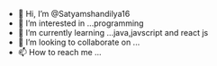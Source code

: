 - 👋 Hi, I’m @Satyamshandilya16
- 👀 I’m interested in ...programming
- 🌱 I’m currently learning ...java,javscript and react js
- 💞️ I’m looking to collaborate on ... 
- 📫 How to reach me ...

<!---
Satyamshandilya16/Satyamshandilya16 is a ✨ special ✨ repository because its `README.md` (this file) appears on your GitHub profile.
You can click the Preview link to take a look at your changes.
--->

